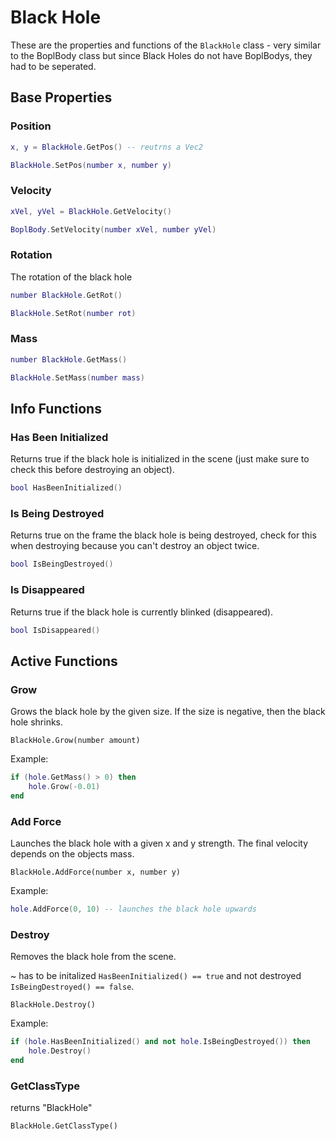 # Black Hole

These are the properties and functions of the `BlackHole` class - very similar to the BoplBody class but since Black Holes do not have BoplBodys, they had to be seperated.

## Base Properties

### Position
```lua
x, y = BlackHole.GetPos() -- reutrns a Vec2
```

```lua
BlackHole.SetPos(number x, number y)
```

### Velocity
```lua
xVel, yVel = BlackHole.GetVelocity()
```

```lua
BoplBody.SetVelocity(number xVel, number yVel)
```

### Rotation
The rotation of the black hole
```lua
number BlackHole.GetRot()
```

```lua
BlackHole.SetRot(number rot)
```

### Mass
```lua
number BlackHole.GetMass()
```

```lua
BlackHole.SetMass(number mass)
```

## Info Functions

### Has Been Initialized
Returns true if the black hole is initialized in the scene (just make sure to check this before destroying an object).

```lua
bool HasBeenInitialized()
```

### Is Being Destroyed
Returns true on the frame the black hole is being destroyed, check for this when destroying because you can't destroy an object twice.

```lua
bool IsBeingDestroyed()
```

### Is Disappeared
Returns true if the black hole is currently blinked (disappeared).

```lua
bool IsDisappeared()
```

## Active Functions

### Grow
Grows the black hole by the given size. If the size is negative, then the black hole shrinks.

```
BlackHole.Grow(number amount)
```

Example:
```lua
if (hole.GetMass() > 0) then
    hole.Grow(-0.01)
end
```

### Add Force
Launches the black hole with a given x and y strength. The final velocity depends on the objects mass.

```
BlackHole.AddForce(number x, number y)
```

Example:
```lua
hole.AddForce(0, 10) -- launches the black hole upwards
```

### Destroy
Removes the black hole from the scene.

~ has to be initalized `HasBeenInitialized() == true` and not destroyed `IsBeingDestroyed() == false`.

```
BlackHole.Destroy()
```

Example:
```lua
if (hole.HasBeenInitialized() and not hole.IsBeingDestroyed()) then
    hole.Destroy()
end
```
### GetClassType
returns "BlackHole"
```
BlackHole.GetClassType()
```
